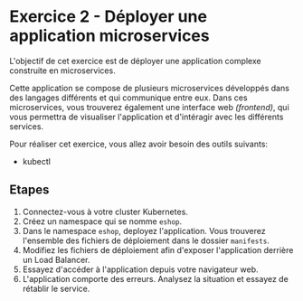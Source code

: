 # Exercice 2 - Déployer une application microservices

L'objectif de cet exercice est de déployer une application complexe construite en microservices.

Cette application se compose de plusieurs microservices développés dans des langages différents et qui communique entre eux. Dans ces microservices, vous trouverez également une interface web _(frontend)_, qui vous permettra de visualiser l'application et d'intéragir avec les différents services. 

Pour réaliser cet exercice, vous allez avoir besoin des outils suivants:

* kubectl

## Etapes

1. Connectez-vous à votre cluster Kubernetes.
2. Créez un namespace qui se nomme `eshop`.
3. Dans le namespace `eshop`, deployez l'application. Vous trouverez l'ensemble des fichiers de déploiement dans le dossier `manifests`.
4. Modifiez les fichiers de déploiement afin d'exposer l'application derrière un Load Balancer.
5. Essayez d'accéder à l'application depuis votre navigateur web.
5. L'application comporte des erreurs. Analysez la situation et essayez de rétablir le service.

